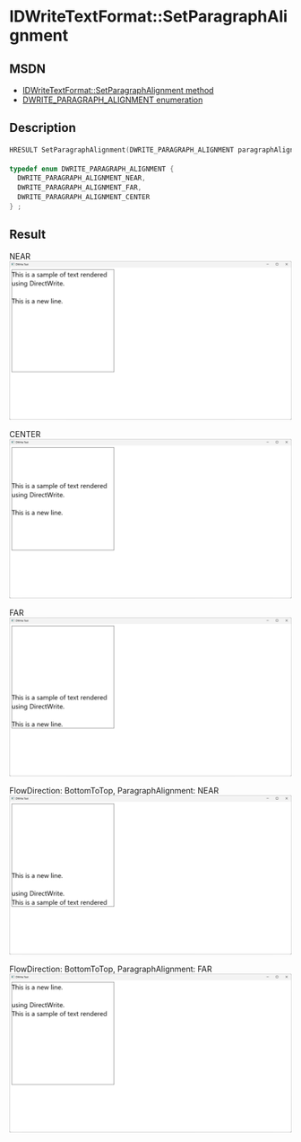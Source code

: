 # IDWriteTextFormat::SetParagraphAlignment

## MSDN
- [IDWriteTextFormat::SetParagraphAlignment method](https://docs.microsoft.com/en-us/windows/win32/api/dwrite/nf-dwrite-idwritetextformat-setparagraphalignment)
- [DWRITE_PARAGRAPH_ALIGNMENT enumeration](https://docs.microsoft.com/en-us/windows/win32/api/dwrite/ne-dwrite-dwrite_paragraph_alignment)

## Description
```cpp
HRESULT SetParagraphAlignment(DWRITE_PARAGRAPH_ALIGNMENT paragraphAlignment);

typedef enum DWRITE_PARAGRAPH_ALIGNMENT {
  DWRITE_PARAGRAPH_ALIGNMENT_NEAR,
  DWRITE_PARAGRAPH_ALIGNMENT_FAR,
  DWRITE_PARAGRAPH_ALIGNMENT_CENTER
} ;
```

## Result
NEAR
![](images/capture0.png)

CENTER
![](images/capture1.png)

FAR
![](images/capture2.png)

FlowDirection: BottomToTop, ParagraphAlignment: NEAR
![](images/capture3.png)

FlowDirection: BottomToTop, ParagraphAlignment: FAR
![](images/capture4.png)